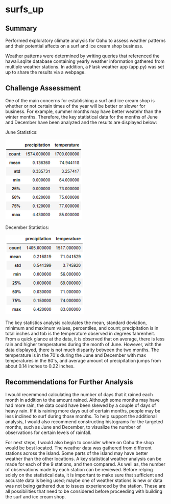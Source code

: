 # surfs_up

## Summary
Performed exploratory climate analysis for Oahu to assess weather patterns and their potential affects on a surf and ice cream shop business. 

Weather patterns were determined by writing queries that referenced the hawaii.sqlite database containing yearly weather information gathered from multiple weather stations. In addition, a Flask weather app (app.py) was set up to share the results via a webpage. 

## Challenge Assessment
One of the main concerns for establishing a surf and ice cream shop is whether or not certain times of the year will be better or slower for business. For example, summer months may have better weatehr than the winter months. Therefore, the key statistical data for the months of June and December have been analyzed and the results are displayed below:

June Statistics: 

<img src="analysis/june_stats.PNG" height="250">

December Statistics:

<img src="analysis/december_stats.PNG" height="250">

The key statistics analysis calculates the mean, standard deviation, minimum and maximum values, percentiles, and count; precipitation is in total inches and tob is the temperature observed in degrees fahrenheit. From a quick glance at the data, it is observed that on average, there is less rain and higher temperatures during the month of June. However, with the data displayed, there is not much disparity between the two months. The temperature is in the 70's during the June and December with max temperatures in the 80's, and average amount of precipitation jumps from about 0.14 inches to 0.22 inches. 

## Recommendations for Further Analysis
I would recemmond calculating the number of days that it rained each month in addition to the amount rained. Although some months may have had more rain, the data could have been skewed by a couple of days of heavy rain. If it is raining more days out of certain months, people may be less inclined to surf during those months. To help support the additional analysis, I would also recommend constructing histograms for the targeted months, such as June and December, to visualize the number of observations for certain levels of rainfall. 

For next steps, I would also begin to consider where on Oahu the shop would be best located. The weather data was gathered from different stations across the island. Some parts of the island may have better weather than the other locations. A key statistical weather analysis can be made for each of the 9 stations, and then compared. As well as, the number of observations made by each station can be reviewed. Before relying solely on the statistical data, it is important to make sure that sufficient and accurate data is being used; maybe one of weather stations is new or data was not being gathered due to issues experienced by the station. These are all possibilities that need to be considered before proceeding with building the surf and ice cream shop. 
